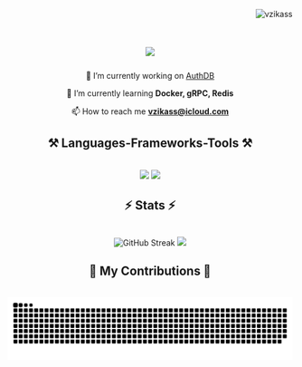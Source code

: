 <p align="right"> <img src="https://komarev.com/ghpvc/?username=vzikass&label=Profile%20views&color=000000&style=plastic" alt="vzikass" /> </p>

<h1 align="center">
    <img src="https://readme-typing-svg.demolab.com?font=Righteous&size=25&duration=3500&pause=900&background=FFFFFF00&center=true&vCenter=true&width=435&lines=Hello!%F0%9F%91%8B++;I'm+Ivkin+Vyacheslav!+;Golang+developer.;A+problem+solver.;Responsible+person.;Uh...+i+don't+know...;there+will+be+nothing+more+here...;Nothing+will+happen+here+for+sure!;don't+waste+your+time+and+move+on!;So..+you're+still+here%3F%3F;I'm+gonna+restart+the+loop+now.+;See+ya!+%3A)" />
</h1>
<div align="center">

🔭 I’m currently working on [AuthDB](https://github.com/vzikass/AuthDB)

 🌱 I’m currently learning **Docker, gRPC, Redis**
 
📫 How to reach me **vzikass@icloud.com**

<p align="left">

</div>
<h2 align="center">⚒️ Languages-Frameworks-Tools ⚒️</h2>
<br/>
<div align="center">
    <img src="https://skillicons.dev/icons?i=golang,docker,postgres,mysql,vscode,github,git" />
    <img src="https://skillicons.dev/icons?i=markdown,postman" />
</div>

<h2 align="center">⚡ Stats ⚡</h2>
<br>
<div align=center>
  <img width=390 src="https://streak-stats.demolab.com?user=vzikass&theme=meta-dark&date_format=j%20M%5B%20Y%5D" alt="GitHub Streak"/>
  <img width=390 src="https://github-readme-stats.vercel.app/api?username=vzikass&show_icons=true&theme=radical" />
  <br/>
</div>

<div align="center">
  <h2>🐍 My Contributions 🐍</h2>
  <br>
  <img alt="snake eating my contributions" src="https://raw.githubusercontent.com/vzikass/vzikass/output/github-contribution-grid-snake.svg" />
